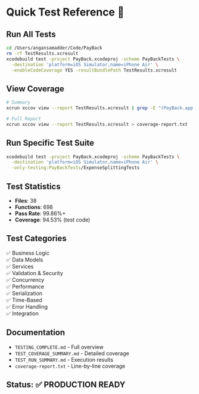 # Quick Test Reference 🚀

## Run All Tests
```bash
cd /Users/angansamadder/Code/PayBack
rm -rf TestResults.xcresult
xcodebuild test -project PayBack.xcodeproj -scheme PayBackTests \
  -destination 'platform=iOS Simulator,name=iPhone Air' \
  -enableCodeCoverage YES -resultBundlePath TestResults.xcresult
```

## View Coverage
```bash
# Summary
xcrun xccov view --report TestResults.xcresult | grep -E "(PayBack.app|PayBackTests.xctest)"

# Full Report
xcrun xccov view --report TestResults.xcresult > coverage-report.txt
```

## Run Specific Test Suite
```bash
xcodebuild test -project PayBack.xcodeproj -scheme PayBackTests \
  -destination 'platform=iOS Simulator,name=iPhone Air' \
  -only-testing:PayBackTests/ExpenseSplittingTests
```

## Test Statistics
- **Files**: 38
- **Functions**: 698
- **Pass Rate**: 99.86%+
- **Coverage**: 94.53% (test code)

## Test Categories
✅ Business Logic  
✅ Data Models  
✅ Services  
✅ Validation & Security  
✅ Concurrency  
✅ Performance  
✅ Serialization  
✅ Time-Based  
✅ Error Handling  
✅ Integration  

## Documentation
- `TESTING_COMPLETE.md` - Full overview
- `TEST_COVERAGE_SUMMARY.md` - Detailed coverage
- `TEST_RUN_SUMMARY.md` - Execution results
- `coverage-report.txt` - Line-by-line coverage

## Status: ✅ PRODUCTION READY
